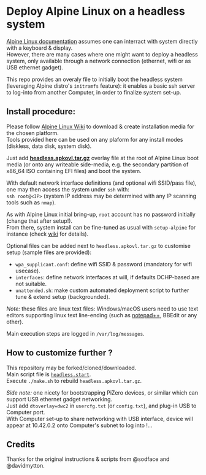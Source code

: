 # Deploy Alpine Linux on a headless system

[Alpine Linux documentation](https://docs.alpinelinux.org/user-handbook/0.1a/Installing/setup_alpine.html) assumes one can interract with system directly with a keyboard & display.\
However, there are many cases where one might want to deploy a headless system, only available through a network connection (ethernet, wifi or as USB ethernet gadget).

This repo provides an overaly file to initially boot the headless system (leveraging Alpine distro's `initramfs` feature): it enables a basic ssh server to log-into from another Computer, in order to finalize system set-up.


## Install procedure:
Please follow [Alpine Linux Wiki](https://wiki.alpinelinux.org/wiki/Installation#Installation_Overview) to download & create installation media for the chosen platform.\
Tools provided here can be used on any plaform for any install modes (diskless, data disk, system disk).

Just add [**headless.apkovl.tar.gz**](https://github.com/macmpi/alpine-linux-headless-bootstrap/raw/main/headless.apkovl.tar.gz) overlay file at the root of Alpine Linux boot media (or onto any writeable side-media, e.g. the secondary partition of x86_64 ISO containing EFI files) and boot the system.

With default network interface definitions (and optional wifi SSID/pass file), one may then access the system under `ssh` with:\
`ssh root@<IP>`  (system IP address may be determined with any IP scanning tools such as `nmap`).

As with Alpine Linux initial bring-up, `root` account has no password initially (change that after setup!).\
From there, system install can be fine-tuned as usual with `setup-alpine` for instance (check [wiki](https://wiki.alpinelinux.org/wiki/Alpine_setup_scripts#setup-alpine) for details).


Optional files can be added next to `headless.apkovl.tar.gz` to customise setup (sample files are provided):
- `wpa_supplicant.conf`: define wifi SSID & password (mandatory for wifi usecase).
- `interfaces`: define network interfaces at will, if defaults DCHP-based are not suitable.
- `unattended.sh`: make custom automated deployment script to further tune & extend setup (backgrounded).

*Note:* these files are linux text files: Windows/macOS users need to use text editors supporting linux text line-ending (such as [notepad++](https://notepad-plus-plus.org/), BBEdit or any other).

Main execution steps are logged in `/var/log/messages`.


## How to customize further ?
This repository may be forked/cloned/downloaded.\
Main script file is [`headless.start`](https://github.com/macmpi/alpine-linux-headless-bootstrap/blob/main/overlay/etc/local.d/headless.start).\
Execute `./make.sh` to rebuild `headless.apkovl.tar.gz`.

*Side note:* one nicety for bootstrapping PiZero devices, or similar which can support USB ethernet gadget networking.\
Just add `dtoverlay=dwc2` in `usercfg.txt` (or `config.txt`), and plug-in USB to Computer port.\
With Computer set-up to share networking with USB interface, device will appear at 10.42.0.2 onto Computer's subnet to log into !...


## Credits
Thanks for the original instructions & scripts from @sodface and @davidmytton.

